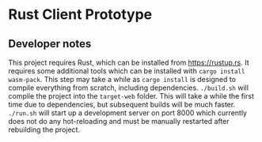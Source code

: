 # Rust Client Prototype

## Developer notes
This project requires Rust, which can be installed from https://rustup.rs. 
It requires some additional tools which can be installed with
`cargo install wasm-pack`. This step may take a while as `cargo install` is
designed to compile everything from scratch, including dependencies. 
`./build.sh` will compile the project into the `target-web` folder. This will
take a while the first time due to dependencies, but subsequent builds will be 
much faster. `./run.sh` will start up a development server on port 8000 which 
currently does not do any hot-reloading and must be manually restarted after 
rebuilding the project.
